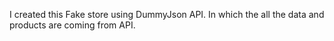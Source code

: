 I created this Fake store using DummyJson API. In which the all the data and products are coming from API.

